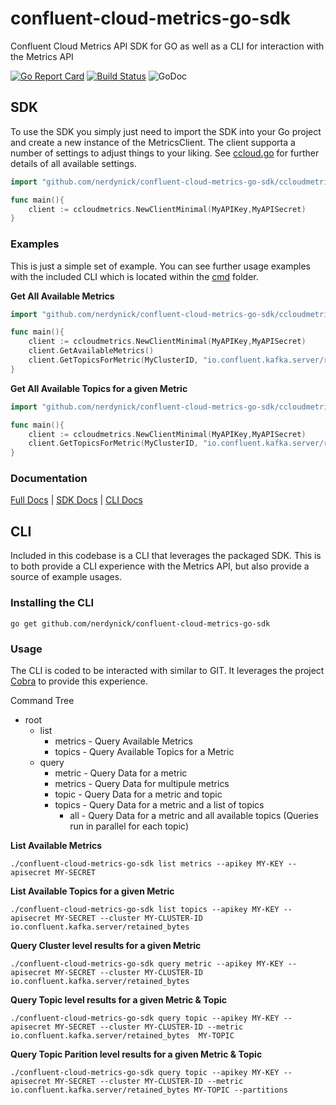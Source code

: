 # confluent-cloud-metrics-go-sdk
Confluent Cloud Metrics API SDK for GO as well as a CLI for interaction with the Metrics API


[![Go Report Card](https://goreportcard.com/badge/github.com/nerdynick/confluent-cloud-metrics-go-sdk)](https://goreportcard.com/report/github.com/nerdynick/confluent-cloud-metrics-go-sdk)
[![Build Status](https://travis-ci.org/nerdynick/confluent-cloud-metrics-go-sdk.svg?branch=master)](https://travis-ci.org/nerdynick/confluent-cloud-metrics-go-sdk) 
![GoDoc](https://godoc.org/github.com/nerdynick/confluent-cloud-metrics-go-sdk?status.svg)



## SDK

To use the SDK you simply just need to import the SDK into your Go project and create a new instance of the MetricsClient.
The client supporta a number of settings to adjust things to your liking. 
See [ccloud.go](ccloudmetrics/ccloud.go) for further details of all available settings.

```go
import "github.com/nerdynick/confluent-cloud-metrics-go-sdk/ccloudmetrics"

func main(){
    client := ccloudmetrics.NewClientMinimal(MyAPIKey,MyAPISecret)
}
```

### Examples

This is just a simple set of example. 
You can see further usage examples with the included CLI which is located within the [cmd](cmd) folder.

**Get All Available Metrics**

```go
import "github.com/nerdynick/confluent-cloud-metrics-go-sdk/ccloudmetrics"

func main(){
    client := ccloudmetrics.NewClientMinimal(MyAPIKey,MyAPISecret)
    client.GetAvailableMetrics()
    client.GetTopicsForMetric(MyClusterID, "io.confluent.kafka.server/retained_bytes", StartTime, EndTime)
}
```

**Get All Available Topics for a given Metric**

```go
import "github.com/nerdynick/confluent-cloud-metrics-go-sdk/ccloudmetrics"

func main(){
    client := ccloudmetrics.NewClientMinimal(MyAPIKey,MyAPISecret)
    client.GetTopicsForMetric(MyClusterID, "io.confluent.kafka.server/retained_bytes", StartTime, EndTime)
}
```

### Documentation

[Full Docs](https://godoc.org/github.com/nerdynick/confluent-cloud-metrics-go-sdk) | 
[SDK Docs](https://godoc.org/github.com/nerdynick/confluent-cloud-metrics-go-sdk/cmd) | 
[CLI Docs](https://godoc.org/github.com/nerdynick/confluent-cloud-metrics-go-sdk/cmd)

## CLI

Included in this codebase is a CLI that leverages the packaged SDK. 
This is to both provide a CLI experience with the Metrics API, but also provide a source of example usages.

### Installing the CLI

```shell
go get github.com/nerdynick/confluent-cloud-metrics-go-sdk
```

### Usage

The CLI is coded to be interacted with similar to GIT.
It leverages the project [Cobra](https://github.com/spf13/cobra) to provide this experience.

Command Tree

* root
  * list
    * metrics - Query Available Metrics
    * topics - Query Available Topics for a Metric
  * query
    * metric - Query Data for a metric
    * metrics - Query Data for multipule metrics
    * topic - Query Data for a metric and topic
    * topics - Query Data for a metric and a list of topics
      * all - Query Data for a metric and all available topics (Queries run in parallel for each topic)

**List Available Metrics**

```shell
./confluent-cloud-metrics-go-sdk list metrics --apikey MY-KEY --apisecret MY-SECRET
```

**List Available Topics for a given Metric**

```shell
./confluent-cloud-metrics-go-sdk list topics --apikey MY-KEY --apisecret MY-SECRET --cluster MY-CLUSTER-ID  io.confluent.kafka.server/retained_bytes
```

**Query Cluster level results for a given Metric**

```shell
./confluent-cloud-metrics-go-sdk query metric --apikey MY-KEY --apisecret MY-SECRET --cluster MY-CLUSTER-ID  io.confluent.kafka.server/retained_bytes
```

**Query Topic level results for a given Metric & Topic**

```shell
./confluent-cloud-metrics-go-sdk query topic --apikey MY-KEY --apisecret MY-SECRET --cluster MY-CLUSTER-ID --metric io.confluent.kafka.server/retained_bytes  MY-TOPIC
```

**Query Topic Parition level results for a given Metric & Topic**

```shell
./confluent-cloud-metrics-go-sdk query topic --apikey MY-KEY --apisecret MY-SECRET --cluster MY-CLUSTER-ID --metric io.confluent.kafka.server/retained_bytes MY-TOPIC --partitions
```